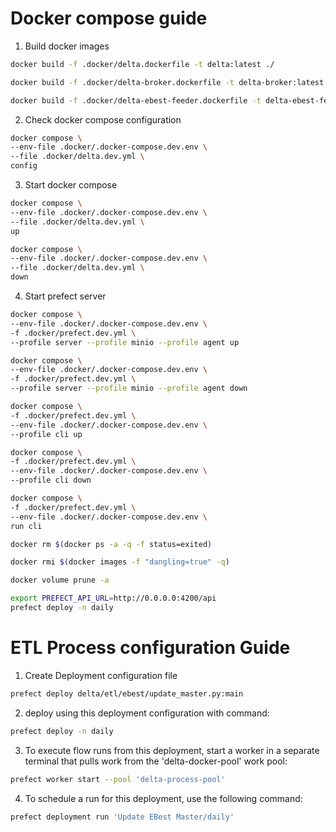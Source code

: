 # Docker compose guide
1. Build docker images
```bash
docker build -f .docker/delta.dockerfile -t delta:latest ./
```

```bash
docker build -f .docker/delta-broker.dockerfile -t delta-broker:latest ./
```

```bash
docker build -f .docker/delta-ebest-feeder.dockerfile -t delta-ebest-feeder:latest ./
```

2. Check docker compose configuration
```bash
docker compose \
--env-file .docker/.docker-compose.dev.env \
--file .docker/delta.dev.yml \
config
```

3. Start docker compose
```bash
docker compose \
--env-file .docker/.docker-compose.dev.env \
--file .docker/delta.dev.yml \
up
```

```bash
docker compose \
--env-file .docker/.docker-compose.dev.env \
--file .docker/delta.dev.yml \
down
```

4. Start prefect server
```bash
docker compose \
--env-file .docker/.docker-compose.dev.env \
-f .docker/prefect.dev.yml \
--profile server --profile minio --profile agent up
```

```bash
docker compose \
--env-file .docker/.docker-compose.dev.env \
-f .docker/prefect.dev.yml \
--profile server --profile minio --profile agent down 
```

```bash
docker compose \
-f .docker/prefect.dev.yml \
--env-file .docker/.docker-compose.dev.env \
--profile cli up 
```

```bash
docker compose \
-f .docker/prefect.dev.yml \
--env-file .docker/.docker-compose.dev.env \
--profile cli down
```

```bash
docker compose \
-f .docker/prefect.dev.yml \
--env-file .docker/.docker-compose.dev.env \
run cli
```

```bash
docker rm $(docker ps -a -q -f status=exited)
```

```bash
docker rmi $(docker images -f "dangling=true" -q)
```

```bash
docker volume prune -a
```

```bash
export PREFECT_API_URL=http://0.0.0.0:4200/api
prefect deploy -n daily
```


# ETL Process configuration Guide
1. Create Deployment configuration file
```bash
prefect deploy delta/etl/ebest/update_master.py:main
```

2. deploy using this deployment configuration with command:
```bash
prefect deploy -n daily
```

3. To execute flow runs from this deployment, start a worker in a separate terminal that pulls work from the 'delta-docker-pool' work pool:
```bash
prefect worker start --pool 'delta-process-pool'
```

4. To schedule a run for this deployment, use the following command:
```bash
prefect deployment run 'Update EBest Master/daily'
```
